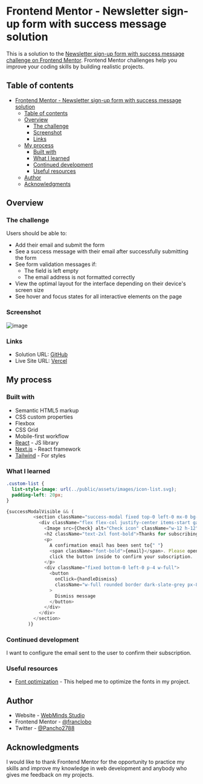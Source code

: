 # Frontend Mentor - Newsletter sign-up form with success message solution

This is a solution to the [Newsletter sign-up form with success message challenge on Frontend Mentor](https://www.frontendmentor.io/challenges/newsletter-signup-form-with-success-message-3FC1AZbNrv). Frontend Mentor challenges help you improve your coding skills by building realistic projects. 

## Table of contents

- [Frontend Mentor - Newsletter sign-up form with success message solution](#frontend-mentor---newsletter-sign-up-form-with-success-message-solution)
  - [Table of contents](#table-of-contents)
  - [Overview](#overview)
    - [The challenge](#the-challenge)
    - [Screenshot](#screenshot)
    - [Links](#links)
  - [My process](#my-process)
    - [Built with](#built-with)
    - [What I learned](#what-i-learned)
    - [Continued development](#continued-development)
    - [Useful resources](#useful-resources)
  - [Author](#author)
  - [Acknowledgments](#acknowledgments)

## Overview

### The challenge

Users should be able to:

- Add their email and submit the form
- See a success message with their email after successfully submitting the form
- See form validation messages if:
  - The field is left empty
  - The email address is not formatted correctly
- View the optimal layout for the interface depending on their device's screen size
- See hover and focus states for all interactive elements on the page

### Screenshot

![image](https://github.com/franclobo/newsletter/assets/58642949/14dd6bf3-150d-4501-a276-0f3d16c6471f)

### Links

- Solution URL: [GitHub](https://github.com/franclobo/newsletter)
- Live Site URL: [Vercel](https://newsletter-ochre-one.vercel.app/)

## My process

### Built with

- Semantic HTML5 markup
- CSS custom properties
- Flexbox
- CSS Grid
- Mobile-first workflow
- [React](https://reactjs.org/) - JS library
- [Next.js](https://nextjs.org/) - React framework
- [Tailwind](https://tailwindui.com/) - For styles

### What I learned

```css
.custom-list {
  list-style-image: url(../public/assets/images/icon-list.svg);
  padding-left: 20px;
}
```
```js
{successModalVisible && (
          <section className="success-modal fixed top-0 left-0 mx-0 bg-white flex flex-col justify-center items-start gap-4 p-6 h-screen">
            <div className="flex flex-col justify-center items-start gap-5 modal-desktop">
              <Image src={Check} alt="Check icon" className="w-12 h-12" />
              <h2 className="text-2xl font-bold">Thanks for subscribing!</h2>
              <p>
                A confirmation email has been sent to{" "}
                <span className="font-bold">{email}</span>. Please open it and
                click the button inside to confirm your subscription.
              </p>
              <div className="fixed bottom-0 left-0 p-4 w-full">
                <button
                  onClick={handleDismiss}
                  className="w-full rounded border dark-slate-grey px-8 py-3 text-sm font-medium text-white"
                >
                  Dismiss message
                </button>
              </div>
            </div>
          </section>
        )}
```
### Continued development

I want to configure the email sent to the user to confirm their subscription.

### Useful resources

- [Font optimization](https://nextjs.org/docs/app/building-your-application/optimizing/fonts) - This helped me to optimize the fonts in my project.

## Author

- Website - [WebMinds Studio](https://www.webmindsstudio.com/)
- Frontend Mentor - [@franclobo](https://www.frontendmentor.io/profile/franclobo)
- Twitter - [@Pancho2788](https://twitter.com/Pancho2788)

## Acknowledgments

I would like to thank Frontend Mentor for the opportunity to practice my skills and improve my knowledge in web development and anybody who gives me feedback on my projects.

